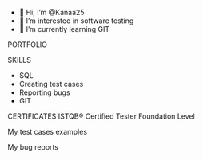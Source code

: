 - 👋 Hi, I’m @Kanaa25
- 👀 I’m interested in software testing
- 🌱 I’m currently learning GIT

PORTFOLIO

  SKILLS
  
 - SQL
 - Creating test cases
 - Reporting bugs
 - GIT
 
  CERTIFICATES
 ISTQB® Certified Tester Foundation Level
 
 
 
   My test cases examples
 
   My bug reports

<!---
Kanaa25/Kanaa25 is a ✨ special ✨ repository because its `README.md` (this file) appears on your GitHub profile.
You can click the Preview link to take a look at your changes.
--->
